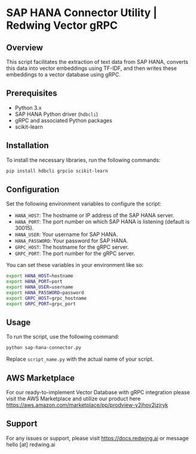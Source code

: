 # SAP HANA Connector Utility | Redwing Vector gRPC

## Overview

This script facilitates the extraction of text data from SAP HANA, converts this data into vector embeddings using TF-IDF, and then writes these embeddings to a vector database using gRPC.

## Prerequisites

- Python 3.x
- SAP HANA Python driver (`hdbcli`)
- gRPC and associated Python packages
- scikit-learn

## Installation

To install the necessary libraries, run the following commands:

```bash
pip install hdbcli grpcio scikit-learn
```

## Configuration

Set the following environment variables to configure the script:

- `HANA_HOST`: The hostname or IP address of the SAP HANA server.
- `HANA_PORT`: The port number on which SAP HANA is listening (default is 30015).
- `HANA_USER`: Your username for SAP HANA.
- `HANA_PASSWORD`: Your password for SAP HANA.
- `GRPC_HOST`: The hostname for the gRPC server.
- `GRPC_PORT`: The port number for the gRPC server.

You can set these variables in your environment like so:

```bash
export HANA_HOST=hostname
export HANA_PORT=port
export HANA_USER=username
export HANA_PASSWORD=password
export GRPC_HOST=grpc_hostname
export GRPC_PORT=grpc_port
```

## Usage

To run the script, use the following command:

```bash
python sap-hana-connector.py
```

Replace `script_name.py` with the actual name of your script.

## AWS Marketplace

For our ready-to-implement Vector Database with gRPC integration please visit the AWS Marketplace and utilize our product here https://aws.amazon.com/marketplace/pp/prodview-y2jhov2jzjryk

## Support

For any issues or support, please visit https://docs.redwing.ai or message hello [at] redwing.ai